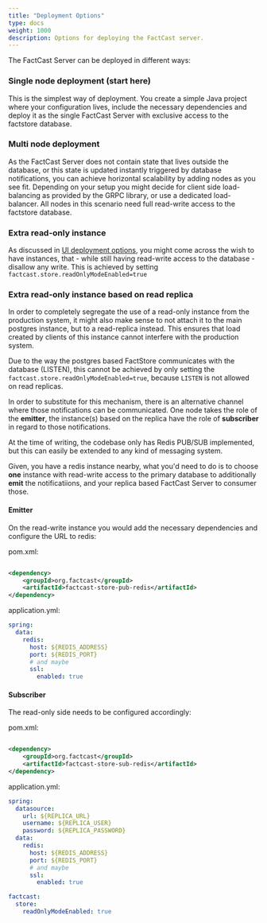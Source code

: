 ```yaml
---
title: "Deployment Options"
type: docs
weight: 1000
description: Options for deploying the FactCast server.
---
```


The FactCast Server can be deployed in different ways:

### Single node deployment (start here)

This is the simplest way of deployment. You create a simple Java project where your configuration
lives, include the necessary dependencies and deploy it as the single FactCast Server with exclusive access
to the factstore database.

### Multi node deployment

As the FactCast Server does not contain state that lives outside the database, or
this state is updated instantly triggered by database notifications, you can achieve
horizontal scalability by adding nodes as you see fit. Depending on your setup you might decide for client
side load-balancing as provided by the GRPC library, or use a dedicated load-balancer.
All nodes in this scenario need full read-write access to the factstore database.

### Extra read-only instance

As discussed in [UI deployment options](../UI/Setup/deployment-options.md), you might come across the wish to have
instances, that - while still having read-write access to the database - disallow any write.
This is achieved by setting `factcast.store.readOnlyModeEnabled=true`

### Extra read-only instance based on read replica

In order to completely segregate the use of a read-only instance from the production system, it might
also make sense to not attach it to the main postgres instance, but to a read-replica instead.
This ensures that load created by clients of this instance cannot interfere with the production system.

Due to the way the postgres based FactStore communicates with the database (LISTEN), this cannot be achieved by
only setting the `factcast.store.readOnlyModeEnabled=true`, because `LISTEN` is not allowed on read replicas.

In order to substitute for this mechanism, there is an alternative channel where those notifications can be
communicated. One node takes the role of the **emitter**, the instance(s) based on the
replica have the role of **subscriber** in regard to those notifications.

At the time of writing, the codebase only has Redis PUB/SUB implemented, but this can easily be extended
to any kind of messaging system.

Given, you have a redis instance nearby, what you'd need to do is to choose **one** instance with read-write
access to the primary database to additionally **emit** the notificatiions, and your replica based
FactCast Server to consumer those.

#### Emitter

On the read-write instance you would add the necessary dependencies and configure the URL to redis:

pom.xml:

```xml

<dependency>
    <groupId>org.factcast</groupId>
    <artifactId>factcast-store-pub-redis</artifactId>
</dependency>
```

application.yml:

```yaml
spring:
  data:
    redis:
      host: ${REDIS_ADDRESS}
      port: ${REDIS_PORT}
      # and maybe
      ssl:
        enabled: true
```

#### Subscriber

The read-only side needs to be configured accordingly:

pom.xml:

```xml

<dependency>
    <groupId>org.factcast</groupId>
    <artifactId>factcast-store-sub-redis</artifactId>
</dependency>
```

application.yml:

```yaml
spring:
  datasource:
    url: ${REPLICA_URL}
    username: ${REPLICA_USER}
    password: ${REPLICA_PASSWORD}
  data:
    redis:
      host: ${REDIS_ADDRESS}
      port: ${REDIS_PORT}
      # and maybe
      ssl:
        enabled: true

factcast:
  store:
    readOnlyModeEnabled: true
```
